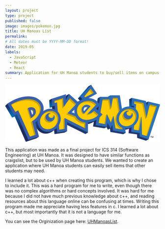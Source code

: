 ```yaml
---
layout: project
type: project
published: false
image: images/pokemon.jpg
title: UH Manoas List
permalink: 
# All dates must be YYYY-MM-DD format!
date: 2019-05
labels:
  - JavaScript
  - Meteor
  - React
summary: Application for UH Manoa students to buy/sell items on campus.
---
```



<img class="ui centered image" src="../images/pokemonLogo.png">


This application was made as a final project for ICS 314 (Software Engineering) at UH Manoa. It was designed to have similar functions as craigslist, but to be used by UH Manoa students. We wanted to create an application where UH Manoa students can easily sell items that other students may need.  


I learned a lot about c++ when creating this program, which is why I chose to include it. This was a hard program for me to write, even though there was no complex algorithms or hard concepts involved. It was hard for me because I did not have much previous knowledge about c++, and reading resources about this language online can be confusing at times. Writing this program made me appreciate having less features in c. I learned a lot about c++, but most importantly that it is not a language for me.


You can see the Orginization page here: [UHManoasList](https://uhmanoaslist.github.io/).
